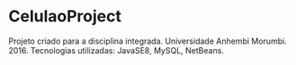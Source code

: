 # CelulaoProject
Projeto criado para a disciplina integrada.
Universidade Anhembi Morumbi. 2016.
Tecnologias utilizadas: JavaSE8, MySQL, NetBeans.